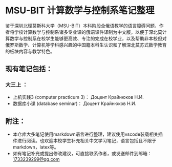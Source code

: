 # MSU-BIT 计算数学与控制系笔记整理
鉴于深圳北理莫斯科大学（MSU-BIT）本科阶段全俄语教学的语言障碍问题，作者将学校计算数学与控制系诸多专业课的俄语课件译制为中文版，以便于深北莫计算数学与控制系在校学生能够更高效、专注的完成在校学业，以及帮助非本校但对俄罗斯数学、计算机等学科感兴趣的中国籍本科生认识和了解深北莫苏式数学教育的板块内容与教学特色。
## 现有笔记包括：
### 大三上 ：
* 上机实践3 (computer practicum 3)： Доцент Крайнюков Н.И.
* 数据库小课 (database seminar)： Доцент Крайнюков Н.И.
## 附注：
* 本仓库大多笔记使用markdown语言进行整理，建议使用vscode装载相关插件进行阅读。也欢迎本校学生补充相关中文学习笔记，语言包括且不限于markdown，latex等。
* 如有笔记补充或提出修改建议，可直接联系作者，或发送邮件到邮箱：1733239299@qq.com
